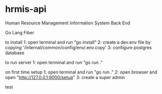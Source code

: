 # hrmis-api

Human Resource Management Information System Back End

Go Lang
Fiber

to install
1: open terminal and run "go install"
2: create a dev.env file by copying '/internal/common/config/env/.env.copy'
3: configure postgres database

to run server
1: open terminal and run "go run ."

on first time setup
1: open terminal and run "go run ."
2: open browser and open "http://127.0.0.1:9000/setup"
3: create a super admin

test
